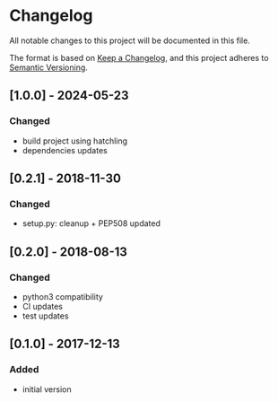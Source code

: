 # Changelog
All notable changes to this project will be documented in this file.

The format is based on [Keep a Changelog](https://keepachangelog.com/en/1.0.0/),
and this project adheres to [Semantic Versioning](https://semver.org/spec/v2.0.0.html).

## [1.0.0] - 2024-05-23
### Changed
- build project using hatchling
- dependencies updates

## [0.2.1] - 2018-11-30
### Changed
- setup.py: cleanup + PEP508 updated

## [0.2.0] - 2018-08-13
### Changed
- python3 compatibility
- CI updates
- test updates

## [0.1.0] - 2017-12-13
### Added
- initial version
